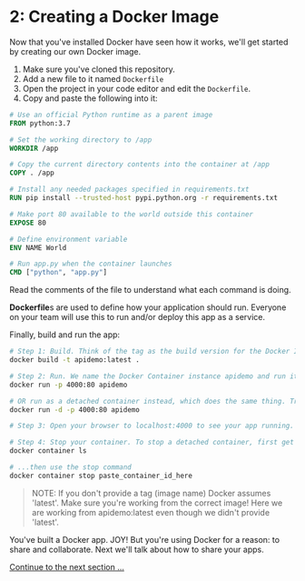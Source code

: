 # 2: Creating a Docker Image

Now that you've installed Docker have seen how it works, we'll get started by creating our own Docker image.

1. Make sure you've cloned this repository.
2. Add a new file to it named `Dockerfile`
3. Open the project in your code editor and edit the `Dockerfile`.
4. Copy and paste the following into it:

```Dockerfile
# Use an official Python runtime as a parent image
FROM python:3.7

# Set the working directory to /app
WORKDIR /app

# Copy the current directory contents into the container at /app
COPY . /app

# Install any needed packages specified in requirements.txt
RUN pip install --trusted-host pypi.python.org -r requirements.txt

# Make port 80 available to the world outside this container
EXPOSE 80

# Define environment variable
ENV NAME World

# Run app.py when the container launches
CMD ["python", "app.py"]
```

Read the comments of the file to understand what each command is doing. 

**Dockerfile**s are used to define how your application should run. Everyone on your team will use this to run and/or deploy this app as a service.

Finally, build and run the app: 

```bash
# Step 1: Build. Think of the tag as the build version for the Docker Image
docker build -t apidemo:latest .

# Step 2: Run. We name the Docker Container instance apidemo and run it here. 
docker run -p 4000:80 apidemo

# OR run as a detached container instead, which does the same thing. Try both!
docker run -d -p 4000:80 apidemo

# Step 3: Open your browser to localhost:4000 to see your app running.

# Step 4: Stop your container. To stop a detached container, first get the container ID
docker container ls

# ...then use the stop command
docker container stop paste_container_id_here

```
> NOTE: If you don't provide a tag (image name) Docker assumes 'latest'. Make sure you're working from the correct image! Here we are working from apidemo:latest even though we didn't provide 'latest'.

You've built a Docker app. JOY! But you're using Docker for a reason: to share and collaborate. Next we'll talk about how to share your apps.

[Continue to the next section ...](part3.md)
